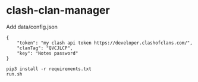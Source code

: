 # clash-clan-manager

Add data/config.json

```
{
	"token": "my clash api token https://developer.clashofclans.com/",
	"clanTag": "QVCJLCP",
	"key": "Notes password"
}
```

```
pip3 install -r requirements.txt
run.sh
```